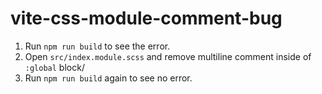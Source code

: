 # vite-css-module-comment-bug
1. Run `npm run build` to see the error.
2. Open `src/index.module.scss` and remove multiline comment inside of `:global` block/
3. Run `npm run build` again to see no error.

